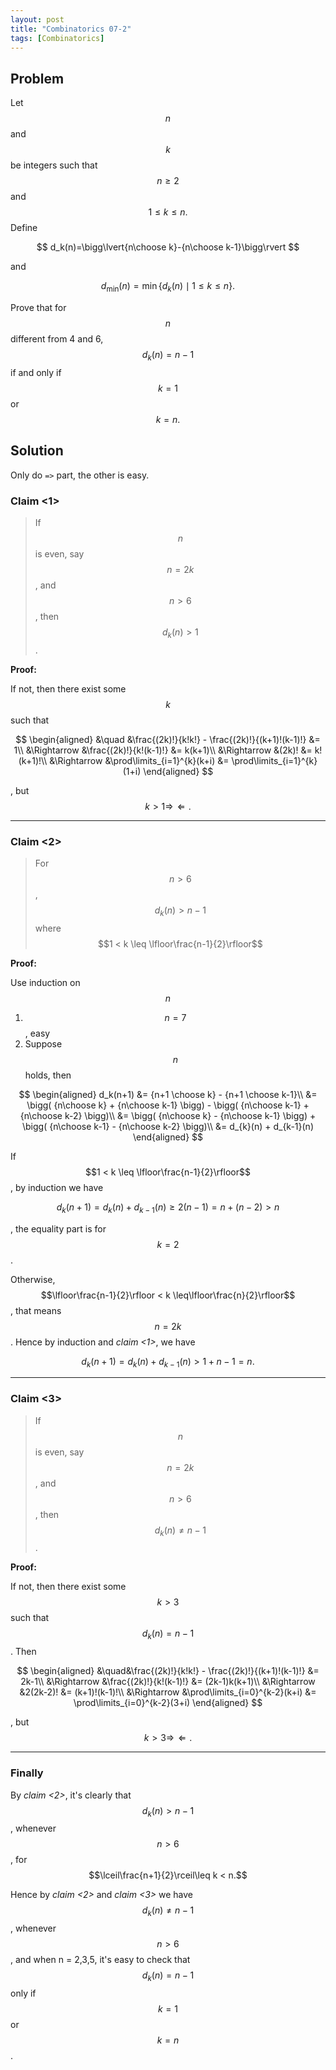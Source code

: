 ```yaml
---
layout: post
title: "Combinatorics 07-2"
tags: [Combinatorics]
---
```

## Problem

Let $$n$$ and $$k$$ be integers such that $$n\geq 2$$ and $$1\leq k\leq n.$$ Define 

$$
d_k(n)=\bigg\lvert{n\choose k}-{n\choose k-1}\bigg\rvert
$$

and 

$$
d_{\min}(n)=\min\{d_k(n)\mid 1\leq k\leq n\}.
$$ 

Prove that for $$n$$ different from 4 and 6, $$d_k(n) = n-1$$ if and only if $$k=1$$ or $$k=n.$$

## Solution

Only do `=>` part, the other is easy.

### Claim <1>

> If $$n$$ is even, say $$n=2k$$, and $$n>6$$, then $$d_{k}(n)>1$$.

**Proof:**

If not, then there exist some $$k$$ such that 

$$
\begin{aligned}
&\quad &\frac{(2k)!}{k!k!} - \frac{(2k)!}{(k+1)!(k-1)!} &= 1\\
&\Rightarrow &\frac{(2k)!}{k!(k-1)!} &= k(k+1)\\
&\Rightarrow &(2k)! &= k!(k+1)!\\
&\Rightarrow &\prod\limits_{i=1}^{k}(k+i) &= \prod\limits_{i=1}^{k}(1+i)
\end{aligned}
$$
        
, but $$k > 1 \Rightarrow\!\Leftarrow.$$

----

### Claim <2>

> For $$n>6$$, $$d_k(n) > n-1$$ where $$1 < k \leq \lfloor\frac{n-1}{2}\rfloor$$

**Proof:**

Use induction on $$n$$

1. $$n=7$$, easy
2. Suppose $$n$$ holds, then

$$
\begin{aligned}
d_k(n+1) &= {n+1 \choose k} - {n+1 \choose k-1}\\ 
&= \bigg( {n\choose k} + {n\choose k-1} \bigg) - \bigg( {n\choose k-1} + {n\choose k-2} \bigg)\\
&= \bigg( {n\choose k} - {n\choose k-1} \bigg) + \bigg( {n\choose k-1} - {n\choose k-2} \bigg)\\
&= d_{k}(n) + d_{k-1}(n) 
\end{aligned}
$$

If $$1 < k \leq \lfloor\frac{n-1}{2}\rfloor$$, by induction we have

$$
d_{k}(n+1) = d_{k}(n) + d_{k-1}(n) \geq 2(n-1) = n+(n-2) > n
$$

, the equality part is for $$k=2$$.

Otherwise, $$\lfloor\frac{n-1}{2}\rfloor < k \leq\lfloor\frac{n}{2}\rfloor$$, that means $$n=2k$$. Hence by induction and *claim <1>*, we have

$$
d_{k}(n+1) = d_{k}(n) + d_{k-1}(n) > 1 + n-1 = n.
$$

----

### Claim <3>

> If $$n$$ is even, say $$n=2k$$, and $$n>6$$, then $$d_{k}(n)\neq n-1$$.

**Proof:**

If not, then there exist some $$k>3$$ such that $$d_{k}(n)=n-1$$. Then

$$
\begin{aligned}
&\quad&\frac{(2k)!}{k!k!} - \frac{(2k)!}{(k+1)!(k-1)!} &= 2k-1\\
&\Rightarrow &\frac{(2k)!}{k!(k-1)!} &= (2k-1)k(k+1)\\
&\Rightarrow &2(2k-2)! &= (k+1)!(k-1)!\\
&\Rightarrow &\prod\limits_{i=0}^{k-2}(k+i) &= \prod\limits_{i=0}^{k-2}(3+i)
\end{aligned}
$$

, but $$k > 3 \Rightarrow\!\Leftarrow.$$

----

### Finally

By *claim <2>*, it's clearly that $$d_{k}(n) > n-1$$, whenever $$n > 6$$, for $$\lceil\frac{n+1}{2}\rceil\leq k < n.$$

Hence by *claim <2>* and *claim <3>* we have $$d_{k}(n) \neq n-1$$, whenever $$n > 6$$, and when n = 2,3,5, it's easy to check that $$d_k(n) = n-1$$ only if $$k=1$$ or $$k=n$$.